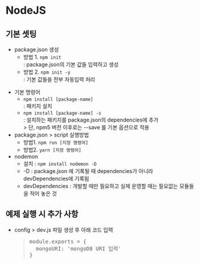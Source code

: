 # NodeJS
## 기본 셋팅
* package.json 생성
  * 방법 1. <code>npm init </code>
    <br>: package.json의 기본 값들 입력하고 생성
  * 방법 2. <code>npm init -y</code>
    <br>: 기본 값들을 전부 자동입력 처리
  > </pre>
* 기본 명령어
  * <code>npm install [package-name]</code> 
    <br>: 패키지 설치
  * <code>npm install [package-name] -s</code> 
    <br>: 설치하는 패키지를 package.json의 dependencies에 추가
    <br>> 단, npm5 버전 이후로는 --save 를 기본 옵션으로 적용
* package.json > script 실행방법
  * 방법1. <code>npm run [지정 명령어]</code>
  * 방법2. <code>yarn [지정 명령어]</code>
* nodemon
  * 설치 : <code>npm install nodemon -D</code>
  * -D : package.json 에 기록될 때 dependencies가 아니라 devDependencies에 기록됨
  * devDependencies : 개발할 때만 필요하고 실제 운영할 때는 필요없는 모듈들을 적어 놓은 것

## 예제 실행 시 추가 사항
* config > dev.js 파일 생성 후 아래 코드 입력
  > <pre>
  > module.exports = {
  >   mongoURI: 'mongoDB URI 입력'
  > }
  > </pre>